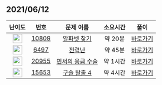 ## 2021/06/12
| 난이도 | 번호 | 문제 이름 | 소요시간 | 풀이 
|:------:|:----:|:---------:|:------:|:------:|
| <img height="25px" width="25px" src="https://static.solved.ac/tier_small/4.svg"/> | [10809](https://www.acmicpc.net/problem/10809) | [알파벳 찾기](https://www.acmicpc.net/problem/10809) | 약 20분 | [바로가기](https://github.com/MinsangKong/DailyProblem/blob/main/06-12/1.py)| 
| <img height="25px" width="25px" src="https://static.solved.ac/tier_small/12.svg"/> | [6497](https://www.acmicpc.net/problem/6497) | [전력난](https://www.acmicpc.net/problem/6497) | 약 45분 | [바로가기](https://github.com/MinsangKong/DailyProblem/blob/main/06-12/2.py)|
| <img height="25px" width="25px" src="https://static.solved.ac/tier_small/12.svg"/> | [20955](https://www.acmicpc.net/problem/20955) | [민서의 응급 수술](https://www.acmicpc.net/problem/20955) | 약 1시간 | [바로가기](https://github.com/MinsangKong/DailyProblem/blob/main/06-12/3.py)| 
| <img height="25px" width="25px" src="https://static.solved.ac/tier_small/14.svg"/> | [15653](https://www.acmicpc.net/problem/15653) | [구슬 탈출 4](https://www.acmicpc.net/problem/15653) | 약 4시간 | [바로가기](https://github.com/MinsangKong/DailyProblem/blob/main/06-12/4.py)|